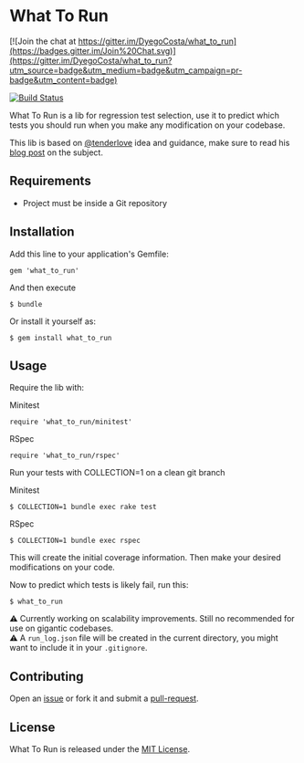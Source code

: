 # What To Run

[![Join the chat at https://gitter.im/DyegoCosta/what_to_run](https://badges.gitter.im/Join%20Chat.svg)](https://gitter.im/DyegoCosta/what_to_run?utm_source=badge&utm_medium=badge&utm_campaign=pr-badge&utm_content=badge)

[![Build Status](https://travis-ci.org/DyegoCosta/what_to_run.svg?branch=master)](https://travis-ci.org/DyegoCosta/what_to_run)

What To Run is a lib for regression test selection, use it to predict which tests you should run when you make any modification on your codebase.

This lib is based on [@tenderlove](https://github.com/tenderlove) idea and guidance, make sure to read his [blog post](http://tenderlovemaking.com/2015/02/13/predicting-test-failues.html) on the subject.

## Requirements

- Project must be inside a Git repository

## Installation

Add this line to your application's Gemfile:

```
gem 'what_to_run'
```

And then execute

```
$ bundle
```

Or install it yourself as:

```
$ gem install what_to_run
```

## Usage

Require the lib with:

Minitest

```
require 'what_to_run/minitest'
```

RSpec

```
require 'what_to_run/rspec'
```

Run your tests with COLLECTION=1 on a clean git branch

Minitest

```
$ COLLECTION=1 bundle exec rake test
```

RSpec

```
$ COLLECTION=1 bundle exec rspec
```

This will create the initial coverage information. Then make your desired modifications on your code.

Now to predict which tests is likely fail, run this:

```
$ what_to_run
```

:warning: Currently working on scalability improvements. Still no recommended for use on gigantic codebases.  
:warning: A `run_log.json` file will be created in the current directory, you might want to include it in your `.gitignore`.

## Contributing

Open an [issue](https://github.com/DyegoCosta/what_to_run/issues) or fork it and submit a [pull-request](https://help.github.com/articles/using-pull-requests/).

## License

What To Run is released under the [MIT License](http://www.opensource.org/licenses/MIT).
